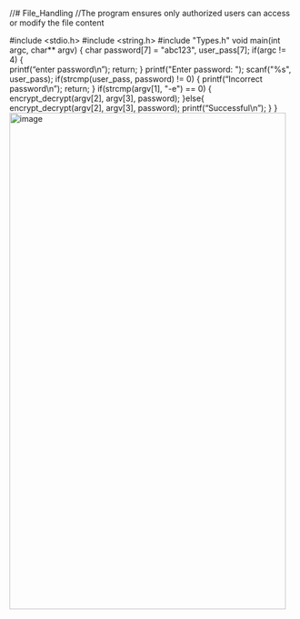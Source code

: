 //# File_Handling
//The program ensures only authorized users can access or modify the file content

#include <stdio.h>
#include <string.h>
#include "Types.h"
void main(int argc, char** argv)
 {
    char password[7] = "abc123", user_pass[7];
    if(argc != 4) 
  	{	
		printf(“enter password\n”);
		return;
		}
    printf("Enter password: ");
    scanf("%s", user_pass);
    if(strcmp(user_pass, password) != 0)
		{
		printf(“Incorrect password\n”);
		 return;
		}
    if(strcmp(argv[1], "-e") == 0)
		{
        encrypt_decrypt(argv[2], argv[3], password);
    	}else{
        encrypt_decrypt(argv[2], argv[3], password);
          printf(“Successful\n”);
	 }
}<img width="486" height="874" alt="image" src="https://github.com/user-attachments/assets/fe4e0fae-49ce-4217-a6e1-7b56efc03782" />
